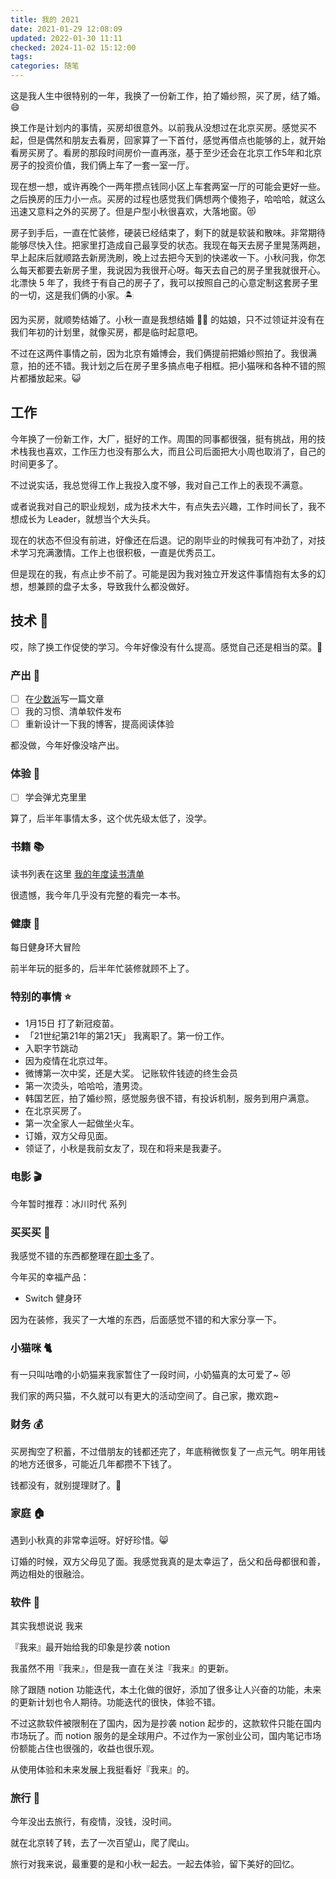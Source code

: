 ```yaml
---
title: 我的 2021
date: 2021-01-29 12:08:09
updated: 2022-01-30 11:11
checked: 2024-11-02 15:12:00
tags:
categories: 随笔
---
```


这是我人生中很特别的一年，我换了一份新工作，拍了婚纱照，买了房，结了婚。😄

换工作是计划内的事情，买房却很意外。以前我从没想过在北京买房。感觉买不起，但是偶然和朋友去看房，回家算了一下首付，感觉再借点也能够的上，就开始看房买房了。看房的那段时间房价一直再涨，基于至少还会在北京工作5年和北京房子的投资价值，我们俩上车了一套一室一厅。

现在想一想，或许再晚个一两年攒点钱同小区上车套两室一厅的可能会更好一些。之后换房的压力小一点。买房的过程也感觉我们俩想两个傻狍子，哈哈哈，就这么迅速又意料之外的买房了。但是户型小秋很喜欢，大落地窗。😻

房子到手后，一直在忙装修，硬装已经结束了，剩下的就是软装和散味。非常期待能够尽快入住。把家里打造成自己最享受的状态。我现在每天去房子里晃荡两趟，早上起床后就顺路去新房洗刷，晚上过去把今天到的快递收一下。小秋问我，你怎么每天都要去新房子里，我说因为我很开心呀。每天去自己的房子里我就很开心。北漂快 5 年了，我终于有自己的房子了，我可以按照自己的心意定制这套房子里的一切，这是我们俩的小家。🏝

因为买房，就顺势结婚了。小秋一直是我想结婚 👰🏻 的姑娘，只不过领证并没有在我们年初的计划里，就像买房，都是临时起意吧。

不过在这两件事情之前，因为北京有婚博会，我们俩提前把婚纱照拍了。我很满意，拍的还不错。我计划之后在房子里多搞点电子相框。把小猫咪和各种不错的照片都播放起来。😺

## 工作
今年换了一份新工作，大厂，挺好的工作。周围的同事都很强，挺有挑战，用的技术栈我也喜欢，工作压力也没有那么大，而且公司后面把大小周也取消了，自己的时间更多了。

不过说实话，我总觉得工作上我投入度不够，我对自己工作上的表现不满意。

或者说我对自己的职业规划，成为技术大牛，有点失去兴趣，工作时间长了，我不想成长为 Leader，就想当个大头兵。

现在的状态不但没有前进，好像还在后退。记的刚毕业的时候我可有冲劲了，对技术学习充满激情。工作上也很积极，一直是优秀员工。

但是现在的我，有点止步不前了。可能是因为我对独立开发这件事情抱有太多的幻想，想兼顾的盘子太多，导致我什么都没做好。

## 技术 🚀
哎，除了换工作促使的学习。今年好像没有什么提高。感觉自己还是相当的菜。🥦

### 产出 🍎
- [ ] 在[少数派](https://sspai.com/u/gzsh2iyp/posts)写一篇文章
- [ ] 我的习惯、清单软件发布
- [ ] 重新设计一下我的博客，提高阅读体验

都没做，今年好像没啥产出。

### 体验 🤩
- [ ] 学会弹尤克里里

算了，后半年事情太多，这个优先级太低了，没学。

### 书籍 📚
读书列表在这里 [我的年度读书清单](https://hufangyun.com/2016/booklist-my/)

很遗憾，我今年几乎没有完整的看完一本书。

### 健康 🏃
每日健身环大冒险

前半年玩的挺多的，后半年忙装修就顾不上了。

### 特别的事情 ⭐️
* 1月15日 打了新冠疫苗。
* 「21世纪第21年的第21天」 我离职了。第一份工作。
* 入职字节跳动
* 因为疫情在北京过年。
* 微博第一次中奖，还是大奖。 记账软件钱迹的终生会员
* 第一次烫头，哈哈哈，渣男烫。
* 韩国艺匠，拍了婚纱照，感觉服务很不错，有投诉机制，服务到用户满意。
* 在北京买房了。
* 第一次全家人一起做坐火车。
* 订婚，双方父母见面。
* 领证了，小秋是我前女友了，现在和将来是我妻子。

### 电影 🎬

今年暂时推荐：冰川时代 系列

### 买买买 🛒
我感觉不错的东西都整理在[即士多](https://m.jstore.site/store/5ebf816cfbcd910018986da1)了。

今年买的幸福产品：
* Switch 健身环

因为在装修，我买了一大堆的东西，后面感觉不错的和大家分享一下。

### 小猫咪 🐈
有一只叫咕噜的小奶猫来我家暂住了一段时间，小奶猫真的太可爱了~ 😻

我们家的两只猫，不久就可以有更大的活动空间了。自己家，撒欢跑~
### 财务 💰
买房掏空了积蓄，不过借朋友的钱都还完了，年底稍微恢复了一点元气。明年用钱的地方还很多，可能近几年都攒不下钱了。

钱都没有，就别提理财了。🤣

### 家庭 🏠
遇到小秋真的非常幸运呀。好好珍惜。😸

订婚的时候，双方父母见了面。我感觉我真的是太幸运了，岳父和岳母都很和善，两边相处的很融洽。
### 软件 💾
其实我想说说 我来

『我来』最开始给我的印象是抄袭 notion

我虽然不用『我来』，但是我一直在关注『我来』的更新。

除了跟随 notion 功能迭代，本土化做的很好，添加了很多让人兴奋的功能，未来的更新计划也令人期待。功能迭代的很快，体验不错。

不过这款软件被限制在了国内，因为是抄袭 notion 起步的，这款软件只能在国内市场玩了。而 notion 服务的是全球用户。不过作为一家创业公司，国内笔记市场份额能占住也很强的，收益也很乐观。

从使用体验和未来发展上我挺看好『我来』的。

### 旅行 🌊
今年没出去旅行，有疫情，没钱，没时间。

就在北京转了转，去了一次百望山，爬了爬山。

旅行对我来说，最重要的是和小秋一起去。一起去体验，留下美好的回忆。
